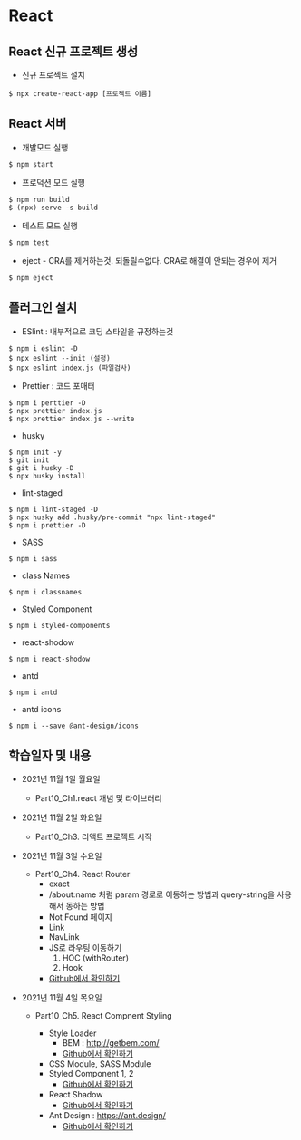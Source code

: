 # React

## React 신규 프로젝트 생성

- 신규 프로젝트 설치

```git
$ npx create-react-app [프로젝트 이름]
```

## React 서버

- 개발모드 실행

```git
$ npm start
```

- 프로덕션 모드 실행

```git
$ npm run build
$ (npx) serve -s build
```

- 테스트 모드 실행

```git
$ npm test
```

- eject - CRA를 제거하는것. 되돌릴수없다. CRA로 해결이 안되는 경우에 제거

```git
$ npm eject
```

## 플러그인 설치

- ESlint : 내부적으로 코딩 스타일을 규정하는것

```git
$ npm i eslint -D
$ npx eslint --init (설정)
$ npx eslint index.js (파일검사)
```

- Prettier : 코드 포매터

```git
$ npm i perttier -D
$ npx prettier index.js
$ npx prettier index.js --write
```

- husky

```git
$ npm init -y
$ git init
$ git i husky -D
$ npx husky install
```

- lint-staged

```git
$ npm i lint-staged -D
$ npx husky add .husky/pre-commit "npx lint-staged"
$ npm i prettier -D
```

- SASS

```git
$ npm i sass
```

- class Names

```git
$ npm i classnames
```

- Styled Component

```git
$ npm i styled-components
```

- react-shodow

```git
$ npm i react-shodow
```

- antd

```git
$ npm i antd
```

- antd icons

```git
$ npm i --save @ant-design/icons
```

## 학습일자 및 내용

- 2021년 11월 1일 월요일

  - Part10_Ch1.react 개념 및 라이브러리

- 2021년 11월 2일 화요일

  - Part10_Ch3. 리액트 프로젝트 시작

- 2021년 11월 3일 수요일

  - Part10_Ch4. React Router
    - exact
    - /about:name 처럼 param 경로로 이동하는 방법과 query-string을 사용해서 동하는 방법
    - Not Found 페이지
    - Link
    - NavLink
    - JS로 라우팅 이동하기
      1. HOC (withRouter)
      1. Hook
    - [Github에서 확인하기](https://github.com/choi-solyi/startReact/tree/master/react-router-example)

- 2021년 11월 4일 목요일

  - Part10_Ch5. React Compnent Styling

    - Style Loader
      - BEM : http://getbem.com/
      - [Github에서 확인하기](https://github.com/choi-solyi/startReact/tree/master/style-loaders-example)
    - CSS Module, SASS Module
    - Styled Component 1, 2
      - [Github에서 확인하기](https://github.com/choi-solyi/startReact/tree/master/styled-components-example)
    - React Shadow
      - [Github에서 확인하기](https://github.com/choi-solyi/startReact/tree/master/react-shadow-example)
    - Ant Design : https://ant.design/
      - [Github에서 확인하기](https://github.com/choi-solyi/startReact/tree/master/antd-example)
